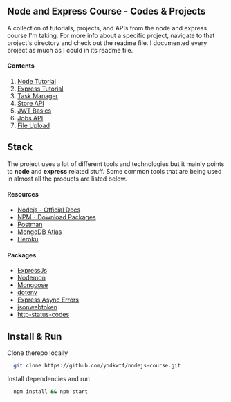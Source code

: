 ## Node and Express Course - Codes & Projects

A collection of tutorials, projects, and APIs from the node and express course I'm taking. For more info about a specific project, navigate to that project's directory and check out the readme file.
I documented every project as much as I could in its readme file.

#### Contents

1. [Node Tutorial](/01-node-tutorial)
2. [Express Tutorial](/02-express-tutorial)
3. [Task Manager](/03-task-manager)
4. [Store API](/04-store-api)
5. [JWT Basics](/05-JWT-Basics)
6. [Jobs API](/06-jobs-api)
7. [File Upload](/07-file-upload)

## Stack

The project uses a lot of different tools and technologies but it mainly points to **node** and **express** related stuff. Some common tools that are being used in almost all the products are listed below.

#### Resources

- [Nodejs - Official Docs](https://nodejs.org/en/)
- [NPM - Download Packages](https://www.npmjs.com/)
- [Postman](https://www.postman.com/)
- [MongoDB Atlas](https://www.mongodb.com/cloud/atlas)
- [Heroku](https://www.heroku.com/)

#### Packages

- [ExpressJs](https://expressjs.com/)
- [Nodemon](https://nodemon.io/)
- [Mongoose](https://mongoosejs.com/)
- [dotenv](https://github.com/motdotla/dotenv#readme)
- [Express Async Errors](https://github.com/davidbanham/express-async-errors#readme)
- [jsonwebtoken](https://github.com/auth0/node-jsonwebtoken#readme)
- [http-status-codes](https://github.com/prettymuchbryce/http-status-codes#readme)

## Install & Run

Clone therepo locally

```bash
  git clone https://github.com/yodkwtf/nodejs-course.git
```

Install dependencies and run

```bash
  npm install && npm start
```
